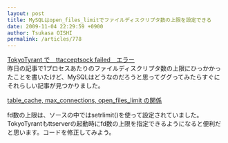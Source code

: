 ```yaml
---
layout: post
title: MySQLはopen_files_limitでファイルディスクリプタ数の上限を設定できる
date: 2009-11-04 22:29:59 +0900
author: Tsukasa OISHI
permalink: /articles/778
---
```



[TokyoTyrant で　ttacceptsock failed　エラー](/articles/777)  
昨日の記事で1プロセスあたりのファイルディスクリプタ数の上限にひっかかったことを書いたけど、MySQLはどうなのだろうと思ってググってみたらすぐにそれらしい記事が見つかりました。  

[table\_cache, max\_connections, open\_files\_limit の関係](http://planet.mysql.com/entry/?id=19646)  

fd数の上限は、ソースの中ではsetrlimit()を使って設定されていました。TokyoTyrantもttserverの起動時にfd数の上限を指定できるようになると便利だと思います。コードを修正してみよう。  

